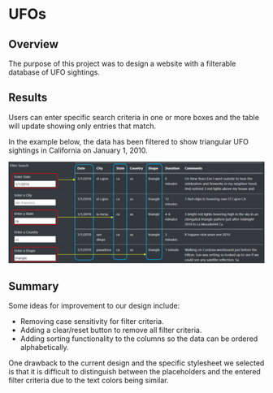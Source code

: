 # UFOs

## Overview

The purpose of this project was to design a website with a filterable database of UFO sightings. 

## Results

Users can enter specific search criteria in one or more boxes and the table will update showing only entries that match.

In the example below, the data has been filtered to show triangular UFO sightings in California on January 1, 2010.

![filter.png](filter.png)

## Summary

Some ideas for improvement to our design include:
- Removing case sensitivity for filter criteria.
- Adding a clear/reset button to remove all filter criteria. 
- Adding sorting functionality to the columns so the data can be ordered alphabetically.

One drawback to the current design and the specific stylesheet we selected is that it is difficult to distinguish between the placeholders and the entered filter criteria due to the text colors being similar.


